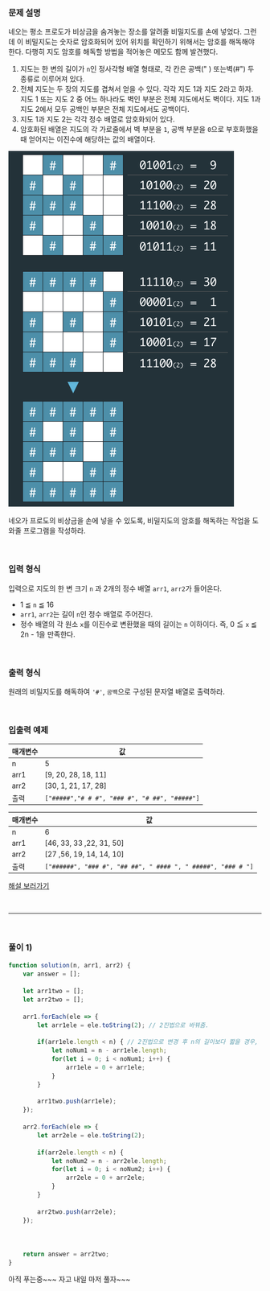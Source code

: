 ### 문제 설명

네오는 평소 프로도가 비상금을 숨겨놓는 장소를 알려줄 비밀지도를 손에 넣었다. 그런데 이 비밀지도는 숫자로 암호화되어 있어 위치를 확인하기 위해서는 암호를 해독해야 한다. 다행히 지도 암호를 해독할 방법을 적어놓은 메모도 함께 발견했다.

1.  지도는 한 변의 길이가  `n`인 정사각형 배열 형태로, 각 칸은  공백("  ) 또는벽(#") 두 종류로 이루어져 있다.
2.  전체 지도는 두 장의 지도를 겹쳐서 얻을 수 있다. 각각  지도 1과  지도 2라고 하자. 지도 1 또는 지도 2 중 어느 하나라도 벽인 부분은 전체 지도에서도 벽이다. 지도 1과 지도 2에서 모두 공백인 부분은 전체 지도에서도 공백이다.
3.  지도 1과  지도 2는 각각 정수 배열로 암호화되어 있다.
4.  암호화된 배열은 지도의 각 가로줄에서 벽 부분을  `1`, 공백 부분을  `0`으로 부호화했을 때 얻어지는 이진수에 해당하는 값의 배열이다.

![비밀지도](./images/secret8.png)

네오가 프로도의 비상금을 손에 넣을 수 있도록, 비밀지도의 암호를 해독하는 작업을 도와줄 프로그램을 작성하라.

<br/>

### 입력 형식

입력으로 지도의 한 변 크기  `n`  과 2개의 정수 배열  `arr1`,  `arr2`가 들어온다.

-   1 ≦  `n`  ≦ 16
-   `arr1`,  `arr2`는 길이  `n`인 정수 배열로 주어진다.
-   정수 배열의 각 원소  `x`를 이진수로 변환했을 때의 길이는  `n`  이하이다. 즉, 0 ≦  `x`  ≦ 2n  - 1을 만족한다.

<br/>

### 출력 형식

원래의 비밀지도를 해독하여  `'#'`,  `공백`으로 구성된 문자열 배열로 출력하라.

<br/>

### 입출력 예제

| 매개변수 | 값 |
| --------- | ---|
| n | 5 |
| arr1 | [9, 20, 28, 18, 11] |
| arr2 | [30, 1, 21, 17, 28] |
| 출력 | `["#####","# # #", "### #", "# ##", "#####"]` |

| 매개변수 |  값 |
| --------- | --- |
| n | 6 |
| arr1 | [46, 33, 33 ,22, 31, 50] |
| arr2 | [27 ,56, 19, 14, 14, 10] |
| 출력 | `["######", "### #", "## ##", " #### ", " #####", "### # "]` |

[해설 보러가기](http://tech.kakao.com/2017/09/27/kakao-blind-recruitment-round-1/)

<br/>

***
<br/>

### 풀이 1)

```javascript
function solution(n, arr1, arr2) {
    var answer = [];
    
    let arr1two = [];
    let arr2two = [];
    
    arr1.forEach(ele => {
        let arr1ele = ele.toString(2); // 2진법으로 바꿔줌.
        
        if(arr1ele.length < n) { // 2진법으로 변경 후 n의 길이보다 짧을 경우, 앞에 0을 붙여줌.
            let noNum1 = n - arr1ele.length;
            for(let i = 0; i < noNum1; i++) {
                arr1ele = 0 + arr1ele;
            }
        }
        
        arr1two.push(arr1ele);
    });
    
    arr2.forEach(ele => {
        let arr2ele = ele.toString(2);
        
        if(arr2ele.length < n) {
            let noNum2 = n - arr2ele.length;
            for(let i = 0; i < noNum2; i++) {
                arr2ele = 0 + arr2ele;
            }
        }
        
        arr2two.push(arr2ele);
    });



    return answer = arr2two;
}
```

아직 푸는중~~~ 자고 내일 마저 풀자~~~
